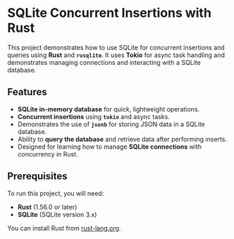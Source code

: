 # SQLite Concurrent Insertions with Rust

This project demonstrates how to use SQLite for concurrent insertions and queries using **Rust** and **`rusqlite`**. It uses **Tokio** for async task handling and demonstrates managing connections and interacting with a SQLite database.

## Features

- **SQLite in-memory database** for quick, lightweight operations.
- **Concurrent insertions** using **`tokio`** and async tasks.
- Demonstrates the use of **`jsonb`** for storing JSON data in a SQLite database.
- Ability to **query the database** and retrieve data after performing inserts.
- Designed for learning how to manage **SQLite connections** with concurrency in Rust.

## Prerequisites

To run this project, you will need:

- **Rust** (1.56.0 or later)
- **SQLite** (SQLite version 3.x)

You can install Rust from [rust-lang.org](https://www.rust-lang.org/).

